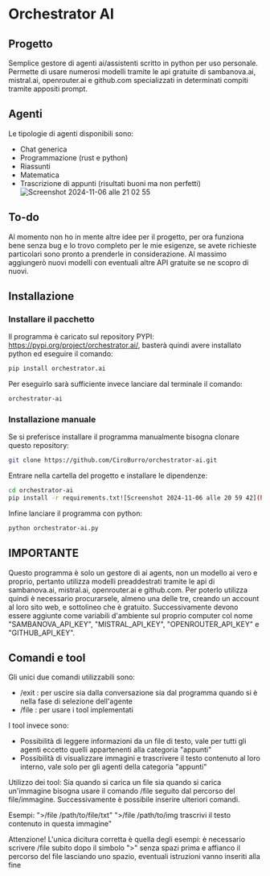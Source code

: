 # Orchestrator AI
## Progetto
Semplice gestore di agenti ai/assistenti scritto in python per uso personale. Permette di usare numerosi modelli tramite le api gratuite di sambanova.ai, mistral.ai, openrouter.ai e github.com specializzati in determinati compiti tramite appositi prompt.
## Agenti
Le tipologie di agenti disponibili sono:
- Chat generica
- Programmazione (rust e python)
- Riassunti
- Matematica
- Trascrizione di appunti (risultati buoni ma non perfetti)
![Screenshot 2024-11-06 alle 21 02 55](https://github.com/user-attachments/assets/e342115d-24ab-461a-8a2f-e35f946cf782)
## To-do
Al momento non ho in mente altre idee per il progetto, per ora funziona bene senza bug e lo trovo completo per le mie esigenze, se avete richieste particolari sono pronto a prenderle in considerazione. Al massimo aggiungerò nuovi modelli con eventuali altre API gratuite se ne scopro di nuovi.
## Installazione
### Installare il pacchetto
Il programma è caricato sul repository PYPI: https://pypi.org/project/orchestrator.ai/, basterà quindi avere installato python ed eseguire il comando:
```bash
pip install orchestrator.ai
```
Per eseguirlo sarà sufficiente invece lanciare dal terminale il comando:
```bash
orchestrator-ai
```
### Installazione manuale
Se si preferisce installare il programma manualmente bisogna clonare questo repository:
```bash
git clone https://github.com/CiroBurro/orchestrator-ai.git
```
Entrare nella cartella del progetto e installare le dipendenze:
```bash
cd orchestrator-ai
pip install -r requirements.txt![Screenshot 2024-11-06 alle 20 59 42](https://github.com/user-attachments/assets/981e1ffa-fd1e-4005-9a18-56fe7525c85c)

```
Infine lanciare il programma con python:
```bash
python orchestrator-ai.py
```
## IMPORTANTE
Questo programma è solo un gestore di ai agents, non un modello ai vero e proprio, pertanto utilizza modelli preaddestrati tramite le api di sambanova.ai, mistral.ai, openrouter.ai e github.com. Per poterlo utilizza quindi è necessario procurarsele, almeno una delle tre, creando un account al loro sito web, e sottolineo che è gratuito. Successivamente devono essere aggiunte come variabili d'ambiente sul proprio computer col nome "SAMBANOVA_API_KEY", "MISTRAL_API_KEY", "OPENROUTER_API_KEY" e "GITHUB_API_KEY".
## Comandi e tool
Gli unici due comandi utilizzabili sono:
- /exit : per uscire sia dalla conversazione sia dal programma quando si è nella fase di selezione dell'agente
- /file : per usare i tool implementati

I tool invece sono:
- Possibilità di leggere informazioni da un file di testo, vale per tutti gli agenti eccetto quelli appartenenti alla categoria "appunti"
- Possibilità di visualizzare immagini e trascrivere il testo contenuto al loro interno, vale solo per gli agenti della categoria "appunti"

Utilizzo dei tool:
Sia quando si carica un file sia quando si carica un'immagine bisogna usare il comando /file seguito dal percorso del file/immagine. Successivamente è possibile inserire ulteriori comandi.

Esempi:
">/file /path/to/file/txt"
">/file /path/to/img trascrivi il testo contenuto in questa immagine"


Attenzione!
L'unica dicitura corretta è quella degli esempi: è necessario scrivere /file subito dopo il simbolo ">" senza spazi prima e affianco il percorso del file lasciando uno spazio, eventuali istruzioni vanno inseriti alla fine
